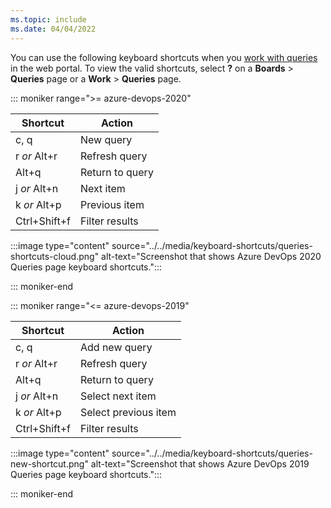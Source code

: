 ```yaml
---
ms.topic: include
ms.date: 04/04/2022
---
```


<a id="queries-web-portal-shortcuts"></a>

You can use the following keyboard shortcuts when you [work with queries](../../boards/queries/using-queries.md) in the web portal. To view the valid shortcuts, select **?** on a **Boards** > **Queries** page or a **Work** > **Queries** page.

::: moniker range=">= azure-devops-2020"

|Shortcut|Action|
|---|---|
|c, q|New query|
|r *or* Alt+r|Refresh query|
|Alt+q|Return to query|
|j *or* Alt+n|Next item|
|k *or* Alt+p|Previous item|
|Ctrl+Shift+f|Filter results|

:::image type="content" source="../../media/keyboard-shortcuts/queries-shortcuts-cloud.png" alt-text="Screenshot that shows Azure DevOps 2020 Queries page keyboard shortcuts.":::

::: moniker-end

::: moniker range="<= azure-devops-2019"

|Shortcut|Action|
|---|---|
|c, q|Add new query|
|r *or* Alt+r|Refresh query|
|Alt+q|Return to query|
|j *or* Alt+n|Select next item|
|k *or* Alt+p|Select previous item|
|Ctrl+Shift+f|Filter results|

:::image type="content" source="../../media/keyboard-shortcuts/queries-new-shortcut.png" alt-text="Screenshot that shows Azure DevOps 2019 Queries page keyboard shortcuts.":::

::: moniker-end
